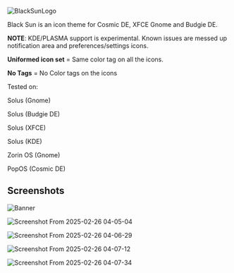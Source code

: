 ![BlackSunLogo](https://github.com/user-attachments/assets/29c9b3ca-72d2-4038-9f33-f99af880ddd6)

Black Sun is an icon theme for Cosmic DE, XFCE Gnome and Budgie DE.

**NOTE**: KDE/PLASMA support is experimental. Known issues are messed up notification area and preferences/settings icons.

**Uniformed icon set** = Same color tag on all the icons.

**No Tags** = No Color tags on the icons



Tested on:

Solus (Gnome)

Solus (Budgie DE)

Solus (XFCE)

Solus (KDE)

Zorin OS (Gnome)

PopOS (Cosmic DE)


Screenshots
--

![Banner](https://github.com/user-attachments/assets/a40f1307-64d4-4bc6-85ff-125a177ed46e)


![Screenshot From 2025-02-26 04-05-04](https://github.com/user-attachments/assets/9c95ef7c-1096-4d8d-9545-ed9bc2c35f5d)

![Screenshot From 2025-02-26 04-06-29](https://github.com/user-attachments/assets/ca6b24be-d827-49e4-bd65-f1a11a7cee17)

![Screenshot From 2025-02-26 04-07-12](https://github.com/user-attachments/assets/adcf4f79-d38e-4e9d-b910-e0f6ed9eba70)

![Screenshot From 2025-02-26 04-07-34](https://github.com/user-attachments/assets/a8c3319a-bde0-4bf7-93bf-b367567e226f)

